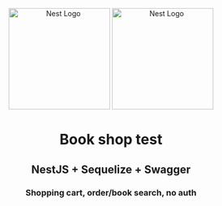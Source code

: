<p align="center">
  <a href="http://nestjs.com/" target="blank"><img src="https://nestjs.com/img/logo-small.svg" width="200" alt="Nest Logo" /></a>
  <a href="http://nestjs.com/" target="blank"><img src="https://sequelize.org/img/logo.svg" width="200" alt="Nest Logo" /></a>
</p>
<h1 align="center" >Book shop test</h1>
<h2 align="center" >NestJS + Sequelize + Swagger</h2>
<h3 align="center" >Shopping cart, order/book search, no auth</h3>
